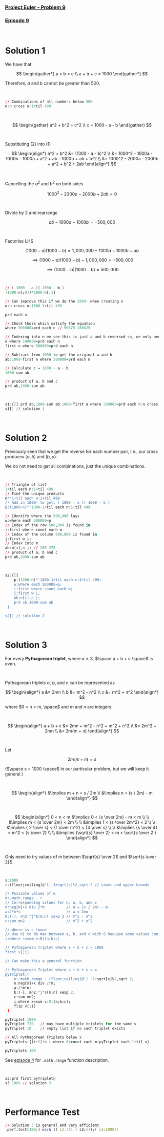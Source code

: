 ### [Project Euler - Problem 9](https://projecteuler.net/problem=9)
### [Episode 9](https://www.youtube.com/watch?v=lU2lc_udLps&list=PLsQYtymvFUhhft5F6IWzwEZ60dpB6MLMt&index=10)

<br />

# Solution 1

We have that 

$$
\begin{gather*}
    a < b < c \\
    a + b + c = 1000
\end{gather*}
$$

Therefore, *a* and *b* cannot be greater than $500$.

<br />

```q
// Combinations of all numbers below 500
n:n cross n:1+til 499
```

<br />

$$
\begin{gather}
    a^2 + b^2 = c^2 \\
    c = 1000 - a - b
\end{gather}
$$

<br />

Substituting (2) into (1)

$$
\begin{align*}
a^2 + b^2 &= (1000 - a - b)^2 \\ 
    &= 1000^2 - 1000a - 1000b - 1000a + a^2 + ab - 1000b + ab + b^2 \\
    &= 1000^2 - 2000a - 2000b + a^2 + b^2 + 2ab
\end{align*}
$$

<br />  
              
Cancelling the $a^2$ and $b^2$ on both sides

$$
1000^2 - 2000a - 2000b + 2ab = 0
$$

<br />  

Divide by $2$ and rearrange

$$
ab - 1000a - 1000b = -500,000
$$

<br />  

Factorise LHS

$$
( 1000 - a )( 1000 - b ) = 1,000,000 - 1000a - 1000b + ab
$$

$$
\implies ( 1000 - a )( 1000 - b ) - 1,000,000 = -500,000
$$

$$
\implies ( 1000 - a )( 1000 - b ) = 500,000
$$

<br /> 

```q
// ( 1000 - a )( 1000 - b ) 
(1000-n[;0])*1000-n[;1]

// Can improve this if we do the 1000- when creating n
n:n cross n:1000-1+til 499

prd each n

// Check those which satisfy the equation
where 500000=prd each n // 99675 186825

// Indexing into n we see this is just a and b reversed so, we only need to take one of these
n where 500000=prd each n
first n where 500000=prd each n

// Subtract from 1000 to get the original a and b
ab:1000-first n where 500000=prd each n

// Calculate c = 1000 - a - b
1000-sum ab

// product of a, b and c
prd ab,1000-sum ab
```

<br /> 

```q
s1:{[] prd ab,1000-sum ab:1000-first n where 500000=prd each n:n cross n:1000-1+til 499}
s1[] // solution 1
```

<br /> 

# Solution 2 

Previously seen that we get the reverse for each number pair, i.e., our cross produces $(a, b)$ and $(b, a)$.

We do not need to get all combinations, just the unique combinations.

<br /> 

```q
// Triangle of list
1+til each n:1+til 499
// Find the unique products
n*'1+til each n:1+til 499
// Add in 1000- to get: ( 1000 - a )( 1000 - b )
p:(1000-n)*'1000-1+til each n:1+til 499

// Identify where the 500,000 lays
w:where each 500000=p
// Index of the row 500,000 is found in
i:first where count each w
// Index of the column 500,000 is found in
j:first w i;
// Index into n
ab:n[i],n j; // 200 375
// product of a, b and c
prd ab,1000-sum ab
```

<br /> 

```q
s2:{[]
    p:(1000-n)*'1000-1+til each n:1+til 499;
    w:where each 500000=p;
    i:first where count each w;
    j:first w i;
    ab:n[i],n j;
    prd ab,1000-sum ab
 }

s2[] // solution 2
```

<br /> 

# Solution 3

For every **Pythagorean triplet**, where $a \ge 3$, $\space a + b + c \space$ is even.

<br /> 

Pythagorean triplets *a*, *b*, and *c* can be represented as

$$
\begin{align*}
    a &= 2mn \\
    b &= m^2 - n^2 \\
    c &= m^2 + n^2
\end{align*}
$$

where $0 < n < m, \space$ and *m* and *n* are integers.

<br />

$$
\begin{align*}
    a + b + c &= 2mn + m^2 - n^2 + m^2 + n^2 \\
    &= 2m^2 + 2mn \\
    &= 2m(m + n)
\end{align*}
$$

<br />

Let 

$$
    2m( m + n ) = s 
$$

($\space s = 1000 \space$ in our particular problem, but we will keep it general.)

<br />

$$
\begin{align*}
    &\implies  m + n = s / 2m \\ 
    &\implies n = (s / 2m) - m
\end{align*}
$$

<br />

$$
\begin{align*}
    0 < n < m  &\implies  0 < {s \over 2m} - m < m \\ \\
           &\implies m < {s \over 2m} < 2m \\ \\
           &\implies 1 < {s \over 2m^2} < 2 \\ \\
           &\implies { 2 \over s} < {1 \over m^2} < {4 \over s} \\ \\
           &\implies {s \over 4} < m^2 < {s \over 2} \\ \\
           &\implies  {\sqrt{s} \over 2} < m < \sqrt{s \over 2 }
\end{align*}
$$

<br />

Only need to try values of *m* between $\sqrt{s} \over 2$ and $\sqrt{s \over 2}$.

<br />

```q
s:1000
r:(floor;ceiling)@'1 -1+sqrt[s]%2,sqrt 2 // Lower and upper bounds

// Possible values of m
m:.math.range . r
// Corresponding values for n, a, b, and c
n:neg[m]+s div 2*m          // n = (s / 2m) - m
a:2*m*n                     // a = 2mn
b:(-). mn2:"j"$(m;n) xexp 2 // m^2 - n^2
c:sum mn2                   // m^2 + n^2

// Where is s found
// Use 0| to do max between a, b, and c with 0 becuase some values can be negative
i:where s=sum v:0|(a;b;c)

// Pythagorean triplet where a + b + c = 1000
first v[;i]

// Can make this a general function 

// Pythagorean Triplet where a + b + c = x
pyTriplet:{
    m:.math.range . (floor;ceiling)@'1 -1+sqrt[x]%2,sqrt 2;
    n:neg[m]+x div 2*m;       
    a:2*m*n;                   
    b:(-). mn2:"j"$(m;n) xexp 2; 
    c:sum mn2; 
    i:where x=sum v:0|(a;b;c);
    flip v[;i]
 }

pyTriplet 1000
pyTriplet 720   // may have multiple triplets for the same s
pyTriplet 10    // empty list if no such triplet exists

// All Pythagorean Triplets below x 
pyTriplets:{(i+1)!n i:where 0<count each n:pyTriplet each 1+til x}

pyTriplets 100
```

See [episode 4](ep04.md) for `.math.range` function description.

<br />

```q
s3:prd first pyTriplet@ 
s3 1000 // solution 3
```

<br />

# Performance Test

```q
// Solution 3 is general and very efficient
.perf.test[100;] each ((`s1;());(`s2;());(`s3;1000))
```
